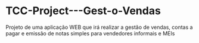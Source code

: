 # TCC-Project---Gest-o-Vendas
Projeto de uma aplicação WEB que irá realizar a gestão de vendas, contas a pagar e emissão de notas simples para vendedores informais e MEIs
